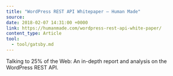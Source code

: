 ```yaml
---
title: "WordPress REST API Whitepaper — Human Made"
source:
date: 2018-02-07 14:31:00 +0000
link: https://humanmade.com/wordpress-rest-api-white-paper/
content_type: Article
tool:
  - tool/gatsby.md
---
```


Talking to 25% of the Web: An in-depth report and analysis on the WordPress REST API.
